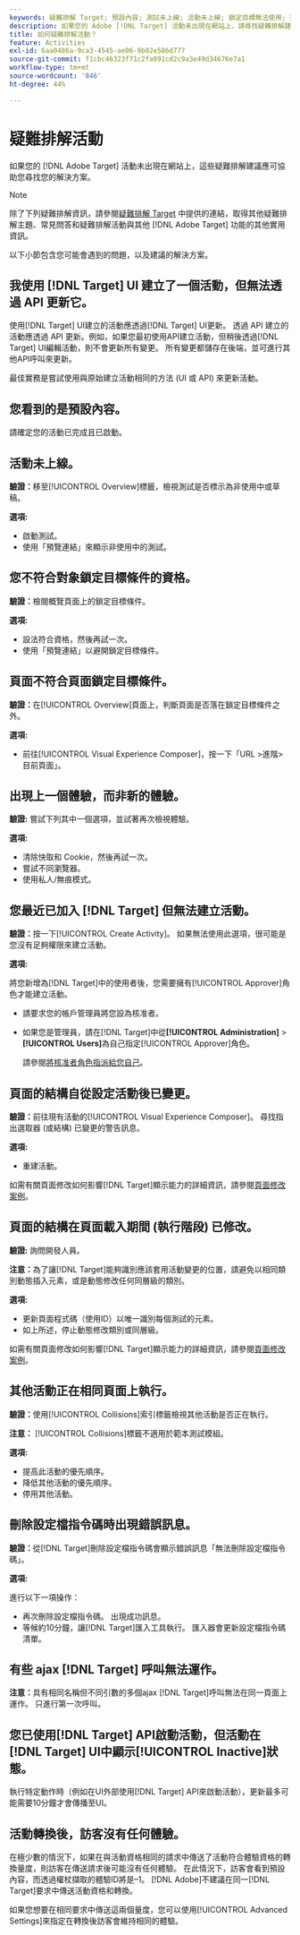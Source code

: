 ```yaml
---
keywords: 疑難排解 Target; 預設內容; 測試未上線; 活動未上線; 鎖定目標無法使用; 顯示上一個體驗; 無法建立活動; 建立活動; 頁面結構已變更; 頁面結構已修改; 錯誤訊息; 誤刪設定檔指令碼; ajax 無法使用
description: 如果您的 Adobe [!DNL Target] 活動未出現在網站上，請尋找疑難排解建議。
title: 如何疑難排解活動？
feature: Activities
exl-id: 6aa0486a-9ca3-4545-ae06-9b02e586d777
source-git-commit: f1cbc46323f71c2fa091cd2c9a3e49d34676e7a1
workflow-type: tm+mt
source-wordcount: '846'
ht-degree: 44%

---
```


# 疑難排解活動

如果您的 [!DNL Adobe Target] 活動未出現在網站上，這些疑難排解建議應可協助您尋找您的解決方案。

>[!NOTE]
>
>除了下列疑難排解資訊，請參閱[疑難排解 Target](/help/main/r-troubleshooting-target/troubleshooting-target.md#reference_A9DB82675D044BD8861F6752A4EE6839) 中提供的連結，取得其他疑難排解主題、常見問答和疑難排解活動與其他 [!DNL Adobe Target] 功能的其他實用資訊。

以下小節包含您可能會遇到的問題，以及建議的解決方案。

## 我使用 [!DNL Target] UI 建立了一個活動，但無法透過 API 更新它。

使用[!DNL Target] UI建立的活動應透過[!DNL Target] UI更新。 透過 API 建立的活動應透過 API 更新。例如，如果您最初使用API建立活動，但稍後透過[!DNL Target] UI編輯活動，則不會更新所有變更。 所有變更都儲存在後端，並可進行其他API呼叫來更新。

最佳實務是嘗試使用與原始建立活動相同的方法 (UI 或 API) 來更新活動。

## 您看到的是預設內容。

請確定您的活動已完成且已啟動。

## 活動未上線。

**驗證：**&#x200B;移至[!UICONTROL Overview]標籤，檢視測試是否標示為非使用中或草稿。

**選項:**

* 啟動測試。
* 使用「預覽連結」來顯示非使用中的測試。

## 您不符合對象鎖定目標條件的資格。

**驗證：**&#x200B;檢閱概覽頁面上的鎖定目標條件。

**選項:**

* 設法符合資格，然後再試一次。
* 使用「預覽連結」以避開鎖定目標條件。

## 頁面不符合頁面鎖定目標條件。

**驗證：**&#x200B;在[!UICONTROL Overview]頁面上，判斷頁面是否落在鎖定目標條件之外。

**選項:**

* 前往[!UICONTROL Visual Experience Composer]，按一下「URL >進階>目前頁面」。

## 出現上一個體驗，而非新的體驗。

**驗證:** 嘗試下列其中一個選項，並試著再次檢視體驗。

**選項:**

* 清除快取和 Cookie，然後再試一次。
* 嘗試不同瀏覽器。
* 使用私人/無痕模式。

## 您最近已加入 [!DNL Target] 但無法建立活動。

**驗證：**&#x200B;按一下[!UICONTROL Create Activity]。 如果無法使用此選項，很可能是您沒有足夠權限來建立活動。

**選項:**

將您新增為[!DNL Target]中的使用者後，您需要擁有[!UICONTROL Approver]角色才能建立活動。

* 請要求您的帳戶管理員將您設為核准者。
* 如果您是管理員，請在[!DNL Target]中從&#x200B;**[!UICONTROL Administration]** > **[!UICONTROL Users]**&#x200B;為自己指定[!UICONTROL Approver]角色。

  請參閱[將核准者角色指派給您自己](/help/main/administrating-target/start-target.md#task_15CAA437A71444E2932B333D5E66A3C7)。

## 頁面的結構自從設定活動後已變更。

**驗證：**&#x200B;前往現有活動的[!UICONTROL Visual Experience Composer]。 尋找指出選取器 (或結構) 已變更的警告訊息。

**選項:**

* 重建活動。

如需有關頁面修改如何影響[!DNL Target]顯示能力的詳細資訊，請參閱[頁面修改案例](/help/main/c-experiences/c-visual-experience-composer/r-troubleshoot-composer/vec-scenarios.md#concept_A458A95F65B4401588016683FB1694DB)。

## 頁面的結構在頁面載入期間 (執行階段) 已修改。

**驗證:** 詢問開發人員。

**注意：**&#x200B;為了讓[!DNL Target]能夠識別應該套用活動變更的位置，請避免以相同類別動態插入元素，或是動態修改任何同層級的類別。

**選項:**

* 更新頁面程式碼（使用ID）以唯一識別每個測試的元素。
* 如上所述，停止動態修改類別或同層級。

如需有關頁面修改如何影響[!DNL Target]顯示能力的詳細資訊，請參閱[頁面修改案例](/help/main/c-experiences/c-visual-experience-composer/r-troubleshoot-composer/vec-scenarios.md#concept_A458A95F65B4401588016683FB1694DB)。

## 其他活動正在相同頁面上執行。

**驗證：**&#x200B;使用[!UICONTROL Collisions]索引標籤檢視其他活動是否正在執行。

**注意：** [!UICONTROL Collisions]標籤不適用於範本測試模組。

**選項:**

* 提高此活動的優先順序。
* 降低其他活動的優先順序。
* 停用其他活動。

## 刪除設定檔指令碼時出現錯誤訊息。

**驗證：**&#x200B;從[!DNL Target]刪除設定檔指令碼會顯示錯誤訊息「無法刪除設定檔指令碼」。

**選項:**

進行以下一項操作：

* 再次刪除設定檔指令碼。 出現成功訊息。
* 等候約10分鐘，讓[!DNL Target]匯入工具執行。 匯入器會更新設定檔指令碼清單。

## 有些 ajax [!DNL Target] 呼叫無法運作。

**注意：**&#x200B;具有相同名稱但不同引數的多個ajax [!DNL Target]呼叫無法在同一頁面上運作。 只進行第一次呼叫。

## 您已使用[!DNL Target] API啟動活動，但活動在[!DNL Target] UI中顯示[!UICONTROL Inactive]狀態。

執行特定動作時（例如在UI外部使用[!DNL Target] API來啟動活動），更新最多可能需要10分鐘才會傳播至UI。

## 活動轉換後，訪客沒有任何體驗。

在極少數的情況下，如果在與活動資格相同的請求中傳送了活動符合體驗資格的轉換量度，則訪客在傳送請求後可能沒有任何體驗。 在此情況下，訪客會看到預設內容，而透過權杖擷取的體驗ID將是–1。 [!DNL Adobe]不建議在同一[!DNL Target]要求中傳送活動資格和轉換。

如果您想要在相同要求中傳送這兩個量度，您可以使用[!UICONTROL Advanced Settings]來指定在轉換後訪客會維持相同的體驗。
